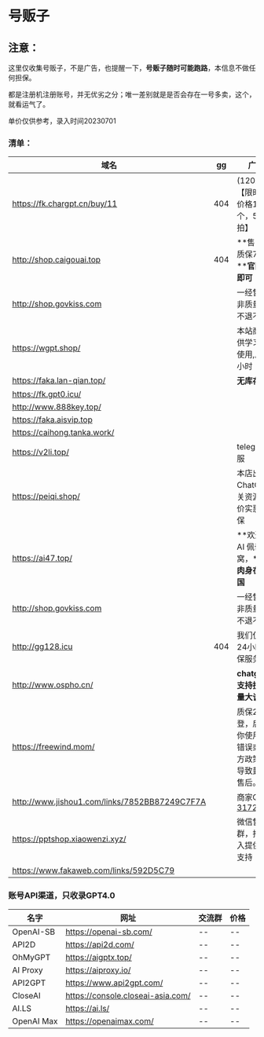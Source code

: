 # 号贩子

##  注意： 

这里仅收集号贩子，不是广告，也提醒一下，**号贩子随时可能跑路**，本信息不做任何担保。

都是注册机注册账号，并无优劣之分；唯一差别就是是否会存在一号多卖，这个，就看运气了。

单价仅供参考，录入时间20230701

###  清单：


| 域名                                          | gg   | 广告语                                                       | $5    | $120 |
| --------------------------------------------- | ---- | ------------------------------------------------------------ | ----- | ---- |
| https://fk.chargpt.cn/buy/11                  | 404  | (120刀Key)【限时福利价格1.6元/个，5个起拍】                  |       | ¥3   |
| http://shop.caigouai.top                      | 404  | **售出后，质保7天！****官网直登即可！**                      | ¥2    | ¥5   |
| http://shop.govkiss.com                       |      | 一经售出，非质量问题不退不换。                               |       | ¥10  |
| https://wgpt.shop/                            |      | 本站商品仅供学习测试使用,质保24小时                          | ¥1.88 | ¥10  |
| https://faka.lan-qian.top/                    |      | **无库存**                                                   |       |      |
| https://fk.gpt0.icu/                          |      |                                                              | ¥3    |      |
| http://www.888key.top/                        |      |                                                              |       |      |
| https://faka.aisvip.top                       |      |                                                              | ¥2    |      |
| https://caihong.tanka.work/                   |      |                                                              | ¥8    |      |
| https://v2li.top/                             |      | telegram客服                                                 | ¥2    |      |
| https://peiqi.shop/                           |      | 本店出售ChatGPT相关资源，低价实惠带质保                      | ¥20   |      |
| https://ai47.top/                             |      | **欢迎光临AI 佩奇小窝，****团队肉身在🇺🇸美国**                | ¥3    | ¥60  |
| http://shop.govkiss.com                       |      | 一经售出，非质量问题不退不换。                               |       | ¥10  |
| http://gg128.icu                              | 404  | 我们仅提供24小时的质保服务。                                 | ¥1.5  | ¥15  |
| http://www.ospho.cn/                          |      | **chatgpt账号支持批发，量大谈价格**                          | ¥2.8  | ¥25  |
| https://freewind.mom/                         |      | 质保24h首登，后续因你使用方式错误或是官方政策改变导致封号不售后。 | ¥2    |      |
| http://www.jishou1.com/links/7852BB87249C7F7A |      | 商家QQ：[317223337](http://wpa.qq.com/msgrd?v=1&uin=317223337&site=www.jishouwang.com&menu=yes') | ¥8    |      |
| https://pptshop.xiaowenzi.xyz/                |      | 微信售后群，扫码加入提供售后支持                             | ¥8    |      |
| https://www.fakaweb.com/links/592D5C79        |      |                                                              | ¥2.99 | ¥12  |



### 账号API渠道，只收录GPT4.0

| 名字       | 网址                              | 交流群 | 价格 |
| ---------- | --------------------------------- | ------ | ---- |
| OpenAI-SB  | https://openai-sb.com/            | --     | --   |
| API2D      | https://api2d.com/                | --     | --   |
| OhMyGPT    | https://aigptx.top/               | --     | --   |
| AI Proxy   | https://aiproxy.io/               | --     | --   |
| API2GPT    | https://www.api2gpt.com/          | --     | --   |
| CloseAI    | https://console.closeai-asia.com/ | --     | --   |
| AI.LS      | https://ai.ls/                    | --     | --   |
| OpenAI Max | https://openaimax.com/            | --     | --   |



